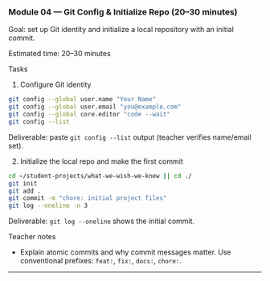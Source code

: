 ### Module 04 — Git Config & Initialize Repo (20–30 minutes)

Goal: set up Git identity and initialize a local repository with an initial commit.

Estimated time: 20–30 minutes

Tasks

1) Configure Git identity

```bash
git config --global user.name "Your Name"
git config --global user.email "you@example.com"
git config --global core.editor "code --wait"
git config --list
```

Deliverable: paste `git config --list` output (teacher verifies name/email set).

2) Initialize the local repo and make the first commit

```bash
cd ~/student-projects/what-we-wish-we-knew || cd ./
git init
git add .
git commit -m "chore: initial project files"
git log --oneline -n 3
```

Deliverable: `git log --oneline` shows the initial commit.

Teacher notes
- Explain atomic commits and why commit messages matter. Use conventional prefixes: `feat:`, `fix:`, `docs:`, `chore:`.

---
